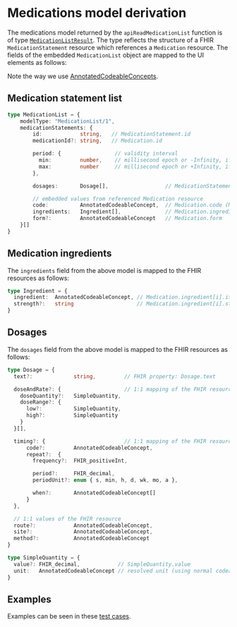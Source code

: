 # Medications model derivation

The medications model returned by the `apiReadMedicationList` function is of type [`MedicationListResult`](../src/transformations/medications/defs.ts).
The type reflects the structure of a FHIR `MedicationStatement` resource which references a `Medication` resource.
The fields of the embedded `MedicationList` object are mapped to the UI elements as follows:

Note the way we use [AnnotatedCodeableConcepts](./codeable-concept-resolution.md#annotated-codeable-concepts).

## Medication statement list

```ts
type MedicationList = {
    modelType: "MedicationList/1",
    medicationStatements: {
        id:            string,   // MedicationStatement.id
        medicationId?: string,   // Medication.id

        period: {                 // validity interval
          min:         number,    // millisecond epoch or -Infinity, if left-open interval
          max:         number     // millisecond epoch or +Infinity, if right-open interval
        },

        dosages:       Dosage[],                  // MedicationStatement.dosage

        // embedded values from referenced Medication resource
        code:          AnnotatedCodeableConcept,  // Medication.code (Medication description)
        ingredients:   Ingredient[],              // Medication.ingredient
        form?:         AnnotatedCodeableConcept   // Medication.form
    }[]
}
```

## Medication ingredients

The `ingredients` field from the above model is mapped to the FHIR resources as follows:

```ts
type Ingredient = {
  ingredient:  AnnotatedCodeableConcept, // Medication.ingredient[i].itemCodeableConcept
  strength?:   string                    // Medication.ingredient[i].strength as human-readable string
}
```

## Dosages

The `dosages` field from the above model is mapped to the FHIR resources as follows:

```ts
type Dosage = {
  text?:             string,         // FHIR property: Dosage.text

  doseAndRate?: {                    // 1:1 mapping of the FHIR resource values (except 'unit' is resolved)
    doseQuantity?:   SimpleQuantity,
    doseRange?: {
      low?:          SimpleQuantity,
      high?:         SimpleQuantity
    }
  }[],

  timing?: {                         // 1:1 mapping of the FHIR resource values (except 'when' is resolved)
      code?:         AnnotatedCodeableConcept,
      repeat?:  {
        frequency?:  FHIR_positiveInt,

        period?:     FHIR_decimal,
        periodUnit?: enum { s, min, h, d, wk, mo, a },

        when?:       AnnotatedCodeableConcept[]
      }
  },

  // 1:1 values of the FHIR resource
  route?:            AnnotatedCodeableConcept,
  site?:             AnnotatedCodeableConcept,
  method?:           AnnotatedCodeableConcept
}

type SimpleQuantity = {
  value?: FHIR_decimal,            // SimpleQuantity.value
  unit:   AnnotatedCodeableConcept // resolved unit (using normal codeable concept resolution logic)
}
```

## Examples

Examples can be seen in these [test cases](../test/transformations/medications/read-medications.test.ts).
